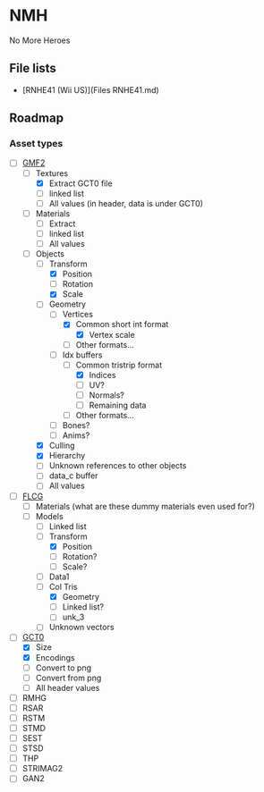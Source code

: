 # NMH

No More Heroes

## File lists
- [RNHE41 (Wii US)](Files RNHE41.md)

## Roadmap

### Asset types

- [ ] [GMF2](/nmh_reverse/formats/gmf2)
    - [ ] Textures
        - [x] Extract GCT0 file
        - [ ] linked list
        - [ ] All values (in header, data is under GCT0)
    - [ ] Materials 
        - [ ] Extract
        - [ ] linked list
        - [ ] All values
    - [ ] Objects
        - [ ] Transform
            - [x] Position
            - [ ] Rotation
            - [x] Scale
        - [ ] Geometry
            - [ ] Vertices
                - [x] Common short int format
                    - [x] Vertex scale 
                - [ ] Other formats...
            - [ ] Idx buffers
                - [ ] Common tristrip format
                    - [x] Indices
                    - [ ] UV?
                    - [ ] Normals?
                    - [ ] Remaining data
                - [ ] Other formats...
            - [ ] Bones?
            - [ ] Anims?
        - [x] Culling
        - [x] Hierarchy
        - [ ] Unknown references to other objects
        - [ ] data_c buffer
        - [ ] All values
- [ ] [FLCG](/nmh_reverse/formats/flcg)
    - [ ] Materials (what are these dummy materials even used for?)
    - [ ] Models
        - [ ] Linked list
        - [ ] Transform
            - [x] Position
            - [ ] Rotation?
            - [ ] Scale?
        - [ ] Data1
        - [ ] Col Tris
            - [x] Geometry
            - [ ] Linked list?
            - [ ] unk_3
        - [ ] Unknown vectors
- [ ] [GCT0](/nmh_reverse/formats/gct0)
    - [x] Size
    - [x] Encodings 
    - [ ] Convert to png
    - [ ] Convert from png
    - [ ] All header values
- [ ] RMHG
- [ ] RSAR
- [ ] RSTM
- [ ] STMD
- [ ] SEST
- [ ] STSD
- [ ] THP
- [ ] STRIMAG2
- [ ] GAN2